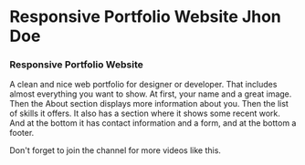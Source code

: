 # Responsive Portfolio Website Jhon Doe

<!-- ## [Watch it on youtube](https://youtu.be/6cidbUHNZRQ) -->

###  Responsive Portfolio Website
A clean and nice web portfolio for designer or developer. That includes almost everything you want to show. At first, your name and a great image. Then the About section displays more information about you. Then the list of skills it offers. It also has a section where it shows some recent work. And at the bottom it has contact information and a form, and at the bottom a footer.

Don't forget to join the channel for more videos like this.
<!-- [Bedimcode](https://www.youtube.com/c/Bedimcode) -->
